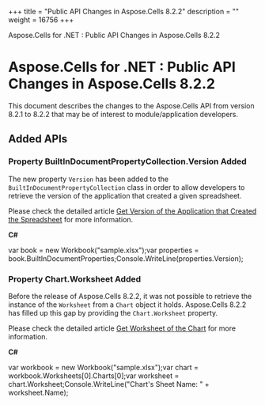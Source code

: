 +++
title = "Public API Changes in Aspose.Cells 8.2.2" 
description = "" 
weight = 16756 
+++

Aspose.Cells for .NET : Public API Changes in Aspose.Cells 8.2.2  

# Aspose.Cells for .NET : Public API Changes in Aspose.Cells 8.2.2


This document describes the changes to the Aspose.Cells API from version 8.2.1 to 8.2.2 that may be of interest to module/application developers.

## Added APIs

### Property BuiltInDocumentPropertyCollection.Version Added

The new property `Version` has been added to the `BuiltInDocumentPropertyCollection` class in order to allow developers to retrieve the version of the application that created a given spreadsheet.

Please check the detailed article [Get Version of the Application that Created the Spreadsheet](http://www.aspose.com/docs/display/cellsnet/Get+the+Version+Number+of+the+Application+that+created+the+Excel+document) for more information.

**C#**

var book = new Workbook("sample.xlsx");var properties = book.BuiltInDocumentProperties;Console.WriteLine(properties.Version);

### Property Chart.Worksheet Added

Before the release of Aspose.Cells 8.2.2, it was not possible to retrieve the instance of the `Worksheet` from a `Chart` object it holds. Aspose.Cells 8.2.2 has filled up this gap by providing the `Chart.Worksheet` property.

Please check the detailed article [Get Worksheet of the Chart](http://www.aspose.com/docs/display/cellsnet/Get+Worksheet+of+the+Chart) for more information.

**C#**

var workbook = new Workbook("sample.xlsx");var chart  = workbook.Worksheets\[0\].Charts\[0\];var  worksheet = chart.Worksheet;Console.WriteLine("Chart's Sheet Name: " + worksheet.Name);


